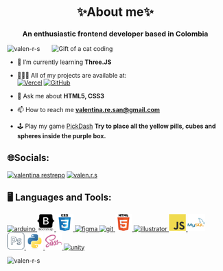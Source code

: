 <h1 align="center">✨About me✨</h1>
<h3 align="center">An enthusiastic frontend developer based in Colombia</h3>
<img align="right" alt="Gift of a cat coding" width="400" src="https://media.tenor.com/I3RjM4xQO0kAAAAi/monitors-typing.gif">

<p align="left"> <img src="https://komarev.com/ghpvc/?username=valen-r-s&label=Profile%20views&color=0e75b6&style=flat" alt="valen-r-s" /> </p>

- 🌱 I’m currently learning **Three.JS**

- 👩🏼‍💻 All of my projects are available at:
  <br/>
[![Vercel](https://img.shields.io/badge/Vercel-black?logo=vercel)](https://vercel.com/valen-r-s)
[![GitHub](https://img.shields.io/badge/GitHub-purple?logo=github)](https://github.com/Valen-r-s)

- 💬 Ask me about **HTML5, CSS3**

- 📫 How to reach me **valentina.re.san@gmail.com**

- 🕹️ Play my game [PickDash](https://stunning-cat-b4f1ab.netlify.app/) 
**Try to place all the yellow pills, cubes and spheres inside the purple box.**
    
<h2 align="left">🌐Socials:</h2>
<p align="left">
<a href="https://linkedin.com/in/valentina restrepo" target="blank"><img align="center" src="https://raw.githubusercontent.com/rahuldkjain/github-profile-readme-generator/master/src/images/icons/Social/linked-in-alt.svg" alt="valentina restrepo" height="30" width="40" /></a>
<a href="https://instagram.com/valen.r.s" target="blank"><img align="center" src="https://raw.githubusercontent.com/rahuldkjain/github-profile-readme-generator/master/src/images/icons/Social/instagram.svg" alt="valen.r.s" height="30" width="40" /></a>
</p>

<h2 align="left">🖥️ Languages and Tools:</h2>
<p align="left"> <a href="https://www.arduino.cc/" target="_blank" rel="noreferrer"> <img src="https://cdn.worldvectorlogo.com/logos/arduino-1.svg" alt="arduino" width="40" height="40"/> </a> <a href="https://getbootstrap.com" target="_blank" rel="noreferrer"> <img src="https://raw.githubusercontent.com/devicons/devicon/master/icons/bootstrap/bootstrap-plain-wordmark.svg" alt="bootstrap" width="40" height="40"/> </a> <a href="https://www.w3schools.com/css/" target="_blank" rel="noreferrer"> <img src="https://raw.githubusercontent.com/devicons/devicon/master/icons/css3/css3-original-wordmark.svg" alt="css3" width="40" height="40"/> </a> <a href="https://www.figma.com/" target="_blank" rel="noreferrer"> <img src="https://www.vectorlogo.zone/logos/figma/figma-icon.svg" alt="figma" width="40" height="40"/> </a> <a href="https://git-scm.com/" target="_blank" rel="noreferrer"> <img src="https://www.vectorlogo.zone/logos/git-scm/git-scm-icon.svg" alt="git" width="40" height="40"/> </a> <a href="https://www.w3.org/html/" target="_blank" rel="noreferrer"> <img src="https://raw.githubusercontent.com/devicons/devicon/master/icons/html5/html5-original-wordmark.svg" alt="html5" width="40" height="40"/> </a> <a href="https://www.adobe.com/in/products/illustrator.html" target="_blank" rel="noreferrer"> <img src="https://www.vectorlogo.zone/logos/adobe_illustrator/adobe_illustrator-icon.svg" alt="illustrator" width="40" height="40"/> </a> <a href="https://developer.mozilla.org/en-US/docs/Web/JavaScript" target="_blank" rel="noreferrer"> <img src="https://raw.githubusercontent.com/devicons/devicon/master/icons/javascript/javascript-original.svg" alt="javascript" width="40" height="40"/> </a> <a href="https://www.mysql.com/" target="_blank" rel="noreferrer"> <img src="https://raw.githubusercontent.com/devicons/devicon/master/icons/mysql/mysql-original-wordmark.svg" alt="mysql" width="40" height="40"/> </a> <a href="https://www.photoshop.com/en" target="_blank" rel="noreferrer"> <img src="https://raw.githubusercontent.com/devicons/devicon/master/icons/photoshop/photoshop-line.svg" alt="photoshop" width="40" height="40"/> </a> <a href="https://www.python.org" target="_blank" rel="noreferrer"> <img src="https://raw.githubusercontent.com/devicons/devicon/master/icons/python/python-original.svg" alt="python" width="40" height="40"/> </a> <a href="https://unity.com/" target="_blank" rel="noreferrer"> <img src="https://raw.githubusercontent.com/devicons/devicon/master/icons/sass/sass-original.svg" alt="sass" width="40" height="40"/> </a> <a href="https://unity.com/" target="_blank" rel="noreferrer"> <img src="https://www.vectorlogo.zone/logos/unity3d/unity3d-icon.svg" alt="unity" width="40" height="40"/> </a> </p>

<p><img align="left" src="https://github-readme-stats.vercel.app/api/top-langs?username=valen-r-s&show_icons=true&locale=en&layout=compact" alt="valen-r-s" /></p>
